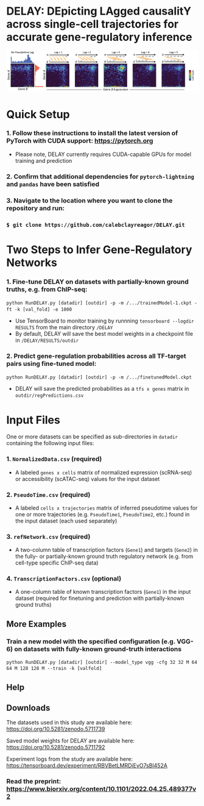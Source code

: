 # DELAY: DEpicting LAgged causalitY across single-cell trajectories for accurate gene-regulatory inference

![DELAY](DELAY.png)

# Quick Setup

### 1. Follow these instructions to install the latest version of PyTorch with CUDA support: https://pytorch.org

- Please note, DELAY currently requires CUDA-capable GPUs for model training and prediction

### 2. Confirm that additional dependencies for ``pytorch-lightning`` and ``pandas`` have been satisfied

### 3. Navigate to the location where you want to clone the repository and run:

### ``$ git clone https://github.com/calebclayreagor/DELAY.git``

# Two Steps to Infer Gene-Regulatory Networks

### 1. Fine-tune DELAY on datasets with partially-known ground truths, e.g. from ChIP-seq:

``python RunDELAY.py [datadir] [outdir] -p -m /.../trainedModel-1.ckpt -ft -k [val_fold] -e 1000``

- Use TensorBoard to monitor training by runnning ``tensorboard --logdir RESULTS`` from the main directory ``/DELAY``
- By default, DELAY will save the best model weights in a checkpoint file in ``/DELAY/RESULTS/outdir``

### 2. Predict gene-regulation probabilities across all TF-target pairs using fine-tuned model:

``python RunDELAY.py [datadir] [outdir] -p -m /.../finetunedModel.ckpt``

- DELAY will save the predicted probabilities as a ``tfs x genes`` matrix in ``outdir/regPredictions.csv``

# Input Files

One or more datasets can be specified as sub-directories in ``datadir`` containing the following input files:

### 1. ``NormalizedData.csv`` (required)

- A labeled ``genes x cells`` matrix of normalized expression (scRNA-seq) or accessibility (scATAC-seq) values for the input dataset

### 2. ``PseudoTime.csv`` (required)

- A labeled ``cells x trajectories`` matrix of inferred pseudotime values for one or more trajectories (e.g. ``PseudoTime1``, ``PseudoTime2``, etc.) found in the input dataset (each used separately)

### 3. ``refNetwork.csv`` (required)

- A two-column table of transcription factors (``Gene1``) and targets (``Gene2``) in the fully- or partially-known ground truth regulatory network (e.g. from cell-type specific ChIP-seq data)

### 4. ``TranscriptionFactors.csv`` (optional)

- A one-column table of known transcription factors (``Gene1``) in the input dataset (required for finetuning and prediction with partially-known ground truths)

## More Examples

### Train a new model with the specified configuration (e.g. VGG-6) on datasets with fully-known ground-truth interactions

```
python RunDELAY.py [datadir] [outdir] --model_type vgg -cfg 32 32 M 64 64 M 128 128 M --train -k [valfold]
```

## Help



## Downloads

The datasets used in this study are available here: https://doi.org/10.5281/zenodo.5711739

Saved model weights for DELAY are available here: https://doi.org/10.5281/zenodo.5711792

Experiment logs from the study are available here: https://tensorboard.dev/experiment/RBVBetLMRDiEvO7sBl452A

### Read the preprint: https://www.biorxiv.org/content/10.1101/2022.04.25.489377v2
